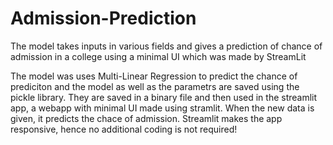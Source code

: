 # Admission-Prediction
The model takes inputs in various fields and gives a prediction of chance of admission in a college using a minimal UI which was made by StreamLit

The model was uses Multi-Linear Regression to predict the chance of prediciton and the model as well as the parametrs are saved using the pickle library.
They are saved in a binary file and then used in the streamlit app, a webapp with minimal UI made using stramlit. When the new data is given, it predicts the chace of admission.
Streamlit makes the app responsive, hence no additional coding is not required!
